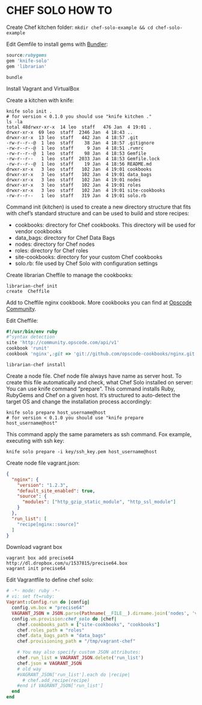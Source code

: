CHEF SOLO HOW TO
================

Create Chef kitchen folder: `mkdir chef-solo-example && cd chef-solo-example`

Edit Gemfile to install gems with [Bundler](http://bundler.io/):

```ruby
source:rubygems
gem 'knife-solo'
gem 'librarian'
```

    bundle

Install Vagrant and VirtualBox

Create a kitchen with knife:

    knife solo init .
    # for version < 0.1.0 you should use "knife kitchen ."
    ls -la
    total 48drwxr-xr-x  14 leo  staff   476 Jan  4 19:01 .
    drwxr-xr-x  69 leo  staff  2346 Jan  4 18:43 ..
    drwxr-xr-x  13 leo  staff   442 Jan  4 18:57 .git
    -rw-r--r--@  1 leo  staff    38 Jan  4 18:57 .gitignore
    -rw-r--r--@  1 leo  staff     9 Jan  4 18:51 .rvmrc
    -rw-r--r--@  1 leo  staff    98 Jan  4 18:53 Gemfile
    -rw-r--r--   1 leo  staff  2033 Jan  4 18:53 Gemfile.lock
    -rw-r--r--@  1 leo  staff    19 Jan  4 18:56 README.md
    drwxr-xr-x   3 leo  staff   102 Jan  4 19:01 cookbooks
    drwxr-xr-x   3 leo  staff   102 Jan  4 19:01 data_bags
    drwxr-xr-x   3 leo  staff   102 Jan  4 19:01 nodes
    drwxr-xr-x   3 leo  staff   102 Jan  4 19:01 roles
    drwxr-xr-x   3 leo  staff   102 Jan  4 19:01 site-cookbooks
    -rw-r--r--   1 leo  staff   319 Jan  4 19:01 solo.rb

Command init (kitchen) is used to create a new directory structure that fits with chef’s standard structure and can be used to build and store recipes:

 - cookbooks: directory for Chef cookbooks. This directory will be used for vendor cookbooks
 - data_bags: directory for Chef Data Bags
 - nodes: directory for Chef nodes
 - roles: directory for Chef roles
 - site-cookbooks: directory for your custom Chef cookbooks
 - solo.rb: file used by Chef Solo with configuration settings

Create librarian Cheffile to manage the cookbooks:

    librarian-chef init
    create  Cheffile

Add to Cheffile nginx cookbook. More cookbooks you can find at [Opscode Community](http://community.opscode.com).

Edit Cheffile:

```ruby
#!/usr/bin/env ruby
#^syntax detection
site 'http://community.opscode.com/api/v1'
cookbook 'runit'
cookbook 'nginx',:git => 'git://github.com/opscode-cookbooks/nginx.git'
```

    librarian-chef install

Create a node file. Chef node file always have name as server host.
To create this file automatically and check, what Chef Solo installed on server:
You can use knife command “prepare”. This command installs Ruby, RubyGems and Chef on a given host.
It’s structured to auto-detect the target OS and change the installation process accordingly:

    knife solo prepare host_username@host
    # for version < 0.1.0 you should use "knife prepare host_username@host"

This command apply the same parameters as ssh command. Fox example, executing with ssh key:

    knife solo prepare -i key/ssh_key.pem host_username@host

Create node file vagrant.json:

```json
{
  "nginx": {
    "version": "1.2.3",
    "default_site_enabled": true,
    "source": {
      "modules": ["http_gzip_static_module", "http_ssl_module"]
    }
  },
  "run_list": [
    "recipe[nginx::source]"
  ]
}
```

Download vagrant box

    vagrant box add precise64 http://dl.dropbox.com/u/1537815/precise64.box
    vagrant init precise64

Edit Vagrantfile to define chef solo:

```ruby
# -*- mode: ruby -*-
# vi: set ft=ruby:
Vagrant::Config.run do |config|
  config.vm.box = "precise64"
  VAGRANT_JSON = JSON.parse(Pathname(__FILE__).dirname.join('nodes', 'vagrant.json').read)
  config.vm.provision:chef_solo do |chef|
    chef.cookbooks_path = ["site-cookbooks", "cookbooks"]
    chef.roles_path = "roles"
    chef.data_bags_path = "data_bags"
    chef.provisioning_path = "/tmp/vagrant-chef"

    # You may also specify custom JSON attributes:
    chef.run_list = VAGRANT_JSON.delete('run_list')
    chef.json = VAGRANT_JSON
    # old way
    #VAGRANT_JSON['run_list'].each do |recipe|
      # chef.add_recipe(recipe)
    #end if VAGRANT_JSON['run_list']
  end
end
```
